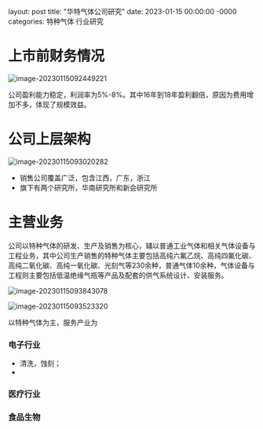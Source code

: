 layout: post
title: "华特气体公司研究"
date: 2023-01-15 00:00:00 -0000
categories: 特种气体 行业研究


# 上市前财务情况

![image-20230115092449221](/doc/assets/images/image-20230115092449221.png)

公司盈利能力稳定，利润率为5%-8%。其中16年到18年盈利翻倍，原因为费用增加不多，体现了规模效益。

# 公司上层架构

![image-20230115093020282](/doc/assets/images/image-20230115093020282.png)

- 销售公司覆盖广泛，包含江西，广东，浙江
- 旗下有两个研究所，华南研究所和新会研究所

# 主营业务

公司以特种气体的研发、生产及销售为核心，辅以普通工业气体和相关气体设备与工程业务，其中公司生产销售的特种气体主要包括高纯六氟乙烷、高纯四氟化碳、高纯二氧化碳、高纯一氧化碳、光刻气等230余种，普通气体10余种，气体设备与工程则主要包括低温绝缘气瓶等产品及配套的供气系统设计、安装服务。

![image-20230115093843078](/doc/assets/images/image-20230115093843078.png)

![image-20230115093523320](/doc/assets/images/image-20230115093523320.png)

以特种气体为主，服务产业为

### 电子行业
  - 清洗，蚀刻；
  - 
### 医疗行业
### 食品生物


